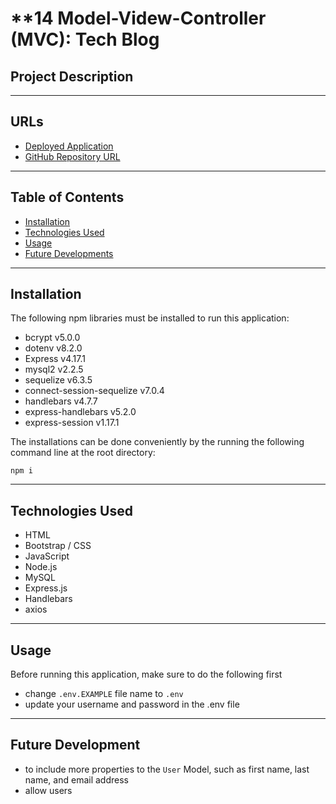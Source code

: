 # **14 Model-Videw-Controller (MVC): Tech Blog

## **Project Description**
    

---
## **URLs**
- [Deployed Application]()
- [GitHub Repository URL](https://github.com/jouriena11/ecommerce-backend)

---
## **Table of Contents**
- <a href="#installation">Installation</a>
- <a href="#technologies-used">Technologies Used</a>
- <a href="#usage">Usage</a>
- <a href="#future-development">Future Developments</a>

---
## **Installation**
The following npm libraries must be installed to run this application:
- bcrypt v5.0.0
- dotenv v8.2.0
- Express v4.17.1
- mysql2 v2.2.5
- sequelize v6.3.5
- connect-session-sequelize v7.0.4
- handlebars v4.7.7
- express-handlebars v5.2.0
- express-session v1.17.1

The installations can be done conveniently by the running the following command line at the root directory: 
```
npm i
```

---
## **Technologies Used**
- HTML
- Bootstrap / CSS
- JavaScript
- Node.js
- MySQL
- Express.js
- Handlebars
- axios

---
## **Usage**
Before running this application, make sure to do the following first
- change `.env.EXAMPLE` file name to `.env` 
- update your username and password in the .env file

---
## **Future Development**
- to include more properties to the `User` Model, such as first name, last name, and email address
- allow users 